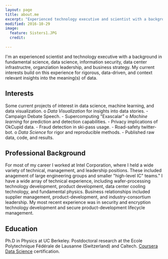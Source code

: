 ```yaml
---
layout: page
title: about.me
excerpt: "Experienced technology executive and scientist with a background in data science, information security, data center infrastructre, organziation leadership, and business strategy."
modified: 2016-10-29
image:
  feature: Sisters1.JPG
  credit: 
  
---
```


I'm an experienced scientist and technology executive with a background in fundamental science, data science, information security, data center infrastructre, organziation leadership, and business strategy. My current interests build on this experience for rigorous, data-driven, and context relevant insights into the meaning(s) of data. 

## Interests 
Some current projects of interest in data science, machine learning, and data visualization.
o _Data Visualization_ for insights into data stories.
    - Campaign Debate Speech.
    - Supercomputing "Exascalar"
o _Machine learning_ for prediction and detection capabilities. 
    - Privacy implications of OkCupid data.
    - Fraud detection in ski-pass usage.
    - Road-safety twitter-bot.
o _Data Science_ for rigor and reproducible methods.
    - Published raw data, code, and results.

 
## Professional Background 
For most of my career I worked at Intel Corporation, where I held a wide variety of technical, management, and leadership positions. These included anagement of large engineering groups and smaller "high-level IC" teams." I have a wide array of technical experience, including wafer-processing technology development, product development, data center cooling technology, and fundamental physics. Business relationships included supplier management, product-development, and industry-consortium leadership. My most recent experience was in security and encryption technology development and secure product-development lifecycle management.  

## Education  
Ph.D in Physics at UC Berkeley. Postdoctoral research at the Ecole Polytechnique Fédérale de Lausanne (Switzerland) and Caltech.
[Coursera Data Science](https://www.coursera.org/specializations/jhu-data-science) certification.

